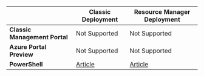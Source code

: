 |  | **Classic Deployment**  | **Resource Manager Deployment** |
|----------------------------------------|-------------|----------------------|
| **Classic Management Portal**          | Not Supported          | Not Supported                   |
| **Azure Portal Preview**            | Not Supported         | Not Supported				   |
| **PowerShell**              | [Article](/documentation/articles/vpn-gateway-about-forced-tunneling/) | [Article](/documentation/articles/vpn-gateway-forced-tunneling-rm/) |
